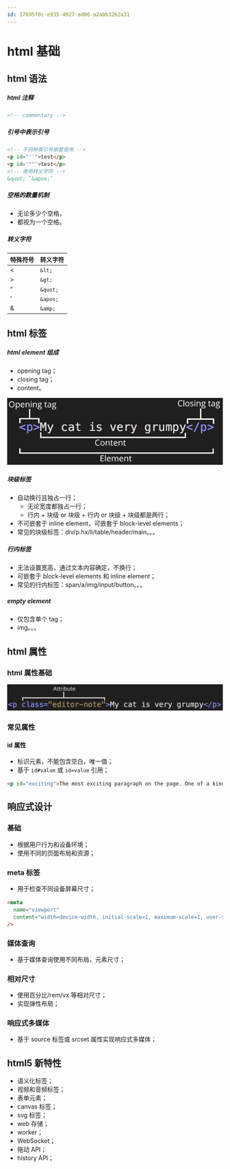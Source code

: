 ```yaml
---
id: 17695f0c-e935-4927-ad06-a2abb3262a31
---
```


# html 基础

## html 语法

##### html 注释

```html
<!-- commentary -->
```

##### 引号中表示引号

```html
<!-- 不同种类引号嵌套使用 -->
<p id="''">test</p>
<p id='""'>test</p>
<!-- 使用转义字符 -->
&quot; `&apos;`
```

##### 空格的数量机制

- 无论多少个空格，
- 都视为一个空格。

##### 转义字符

| 特殊符号 | 转义字符 |
| -------- | -------- |
| \<       | `&lt;`   |
| >        | `&gt;`   |
| "        | `&quot;` |
| '        | `&apos;` |
| &        | `&amp;`  |

## html 标签

##### html element 组成

- opening tag；
- closing tag；
- content。

![html element 组成](./images/2022-05-18-10-46-17.png)

##### 块级标签

- 自动换行且独占一行；
  - 无论宽度都独占一行；
  - 行内 + 块级 or 块级 + 行内 or 块级 + 块级都是两行；
- 不可嵌套于 inline element，可嵌套于 block-level elements；
- 常见的块级标签：div/p.hx/li/table/header/main。。。

##### 行内标签

- 无法设置宽高，通过文本内容确定，不换行；
- 可嵌套于 block-level elements 和 inline element；
- 常见的行内标签：span/a/img/input/button。。。

##### empty element

- 仅包含单个 tag；
- img。。。

## html 属性

### html 属性基础

![attribute](./images/2022-05-18-10-55-31.png)

### 常见属性

#### id 属性

- 标识元素，不能包含空白，唯一值；
- 基于 `id#value` 或 `id=value` 引用；

```html
<p id="exciting">The most exciting paragraph on the page. One of a kind!</p>
```

## 响应式设计

### 基础

- 根据用户行为和设备环境；
- 使用不同的页面布局和资源；

### meta 标签

- 用于检查不同设备屏幕尺寸；

```html
<meta
  name="viewport"
  content="width=device-width, initial-scale=1, maximum-scale=1, user-scalable=no"
/>
```

### 媒体查询

- 基于媒体查询使用不同布局，元素尺寸；

### 相对尺寸

- 使用百分比/rem/vx 等相对尺寸；
- 实现弹性布局；

### 响应式多媒体

- 基于 source 标签或 srcset 属性实现响应式多媒体；

## html5 新特性

- 语义化标签；
- 视频和音频标签；
- 表单元素；
- canvas 标签；
- svg 标签；
- web 存储；
- worker；
- WebSocket；
- 拖动 API；
- history API；
